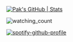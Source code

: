 [![Pak's GitHub | Stats](https://stats.quira.sh/Pak/github?theme=dark)](https://quira.sh?utm_source=widgets&utm_campaign=Pak)

<img src="https://widgetbite.com/stats/VincePuc99" alt="watching_count" />

[![spotify-github-profile](https://spotify-github-profile.kittinanx.com/api/view?uid=vb42j3up316uavmb0wdjpymyv&cover_image=true&theme=natemoo-re&show_offline=true&background_color=121212&interchange=false&bar_color=e3ddcc&bar_color_cover=false)](https://github.com/kittinan/spotify-github-profile)
